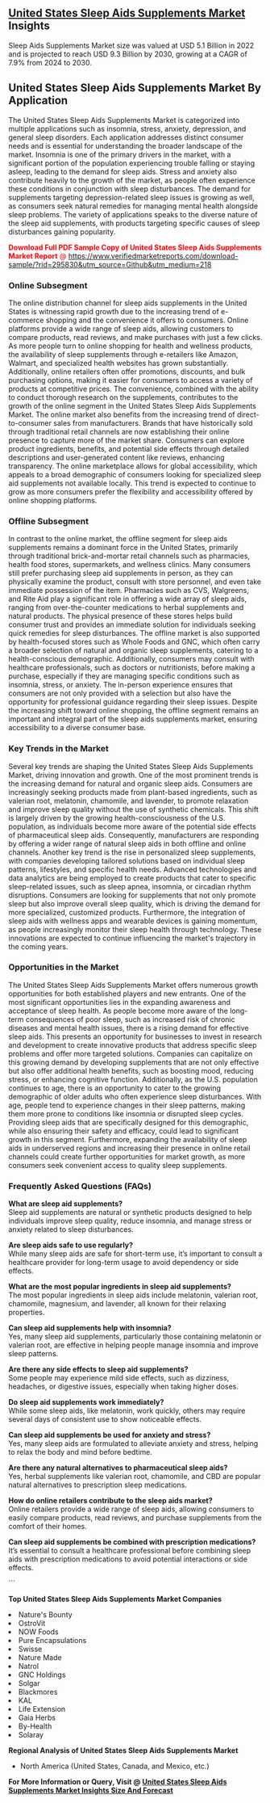 <h2><a href="https://www.verifiedmarketreports.com/download-sample/?rid=295830&amp;utm_source=Github&amp;utm_medium=218" target="_blank">United States Sleep Aids Supplements Market</a> Insights</h2><p>Sleep Aids Supplements Market size was valued at USD 5.1 Billion in 2022 and is projected to reach USD 9.3 Billion by 2030, growing at a CAGR of 7.9% from 2024 to 2030.</p><p> <h2>United States Sleep Aids Supplements Market By Application</h2> <p>The United States Sleep Aids Supplements Market is categorized into multiple applications such as insomnia, stress, anxiety, depression, and general sleep disorders. Each application addresses distinct consumer needs and is essential for understanding the broader landscape of the market. Insomnia is one of the primary drivers in the market, with a significant portion of the population experiencing trouble falling or staying asleep, leading to the demand for sleep aids. Stress and anxiety also contribute heavily to the growth of the market, as people often experience these conditions in conjunction with sleep disturbances. The demand for supplements targeting depression-related sleep issues is growing as well, as consumers seek natural remedies for managing mental health alongside sleep problems. The variety of applications speaks to the diverse nature of the sleep aid supplements, with products targeting specific causes of sleep disturbances gaining popularity. <p><span class=""><span style="color: #ff0000;"><strong>Download Full PDF Sample Copy of United States Sleep Aids Supplements Market Report</strong> @ </span><a href="https://www.verifiedmarketreports.com/download-sample/?rid=295830&amp;utm_source=Github&amp;utm_medium=218" target="_blank">https://www.verifiedmarketreports.com/download-sample/?rid=295830&amp;utm_source=Github&amp;utm_medium=218</a></span></p></p> <h3>Online Subsegment</h3> <p>The online distribution channel for sleep aids supplements in the United States is witnessing rapid growth due to the increasing trend of e-commerce shopping and the convenience it offers to consumers. Online platforms provide a wide range of sleep aids, allowing customers to compare products, read reviews, and make purchases with just a few clicks. As more people turn to online shopping for health and wellness products, the availability of sleep supplements through e-retailers like Amazon, Walmart, and specialized health websites has grown substantially. Additionally, online retailers often offer promotions, discounts, and bulk purchasing options, making it easier for consumers to access a variety of products at competitive prices. The convenience, combined with the ability to conduct thorough research on the supplements, contributes to the growth of the online segment in the United States Sleep Aids Supplements Market. The online market also benefits from the increasing trend of direct-to-consumer sales from manufacturers. Brands that have historically sold through traditional retail channels are now establishing their online presence to capture more of the market share. Consumers can explore product ingredients, benefits, and potential side effects through detailed descriptions and user-generated content like reviews, enhancing transparency. The online marketplace allows for global accessibility, which appeals to a broad demographic of consumers looking for specialized sleep aid supplements not available locally. This trend is expected to continue to grow as more consumers prefer the flexibility and accessibility offered by online shopping platforms. <h3>Offline Subsegment</h3> <p>In contrast to the online market, the offline segment for sleep aids supplements remains a dominant force in the United States, primarily through traditional brick-and-mortar retail channels such as pharmacies, health food stores, supermarkets, and wellness clinics. Many consumers still prefer purchasing sleep aid supplements in person, as they can physically examine the product, consult with store personnel, and even take immediate possession of the item. Pharmacies such as CVS, Walgreens, and Rite Aid play a significant role in offering a wide array of sleep aids, ranging from over-the-counter medications to herbal supplements and natural products. The physical presence of these stores helps build consumer trust and provides an immediate solution for individuals seeking quick remedies for sleep disturbances. The offline market is also supported by health-focused stores such as Whole Foods and GNC, which often carry a broader selection of natural and organic sleep supplements, catering to a health-conscious demographic. Additionally, consumers may consult with healthcare professionals, such as doctors or nutritionists, before making a purchase, especially if they are managing specific conditions such as insomnia, stress, or anxiety. The in-person experience ensures that consumers are not only provided with a selection but also have the opportunity for professional guidance regarding their sleep issues. Despite the increasing shift toward online shopping, the offline segment remains an important and integral part of the sleep aids supplements market, ensuring accessibility to a diverse consumer base. <h3>Key Trends in the Market</h3> <p>Several key trends are shaping the United States Sleep Aids Supplements Market, driving innovation and growth. One of the most prominent trends is the increasing demand for natural and organic sleep aids. Consumers are increasingly seeking products made from plant-based ingredients, such as valerian root, melatonin, chamomile, and lavender, to promote relaxation and improve sleep quality without the use of synthetic chemicals. This shift is largely driven by the growing health-consciousness of the U.S. population, as individuals become more aware of the potential side effects of pharmaceutical sleep aids. Consequently, manufacturers are responding by offering a wider range of natural sleep aids in both offline and online channels. Another key trend is the rise in personalized sleep supplements, with companies developing tailored solutions based on individual sleep patterns, lifestyles, and specific health needs. Advanced technologies and data analytics are being employed to create products that cater to specific sleep-related issues, such as sleep apnea, insomnia, or circadian rhythm disruptions. Consumers are looking for supplements that not only promote sleep but also improve overall sleep quality, which is driving the demand for more specialized, customized products. Furthermore, the integration of sleep aids with wellness apps and wearable devices is gaining momentum, as people increasingly monitor their sleep health through technology. These innovations are expected to continue influencing the market's trajectory in the coming years. <h3>Opportunities in the Market</h3> <p>The United States Sleep Aids Supplements Market offers numerous growth opportunities for both established players and new entrants. One of the most significant opportunities lies in the expanding awareness and acceptance of sleep health. As people become more aware of the long-term consequences of poor sleep, such as increased risk of chronic diseases and mental health issues, there is a rising demand for effective sleep aids. This presents an opportunity for businesses to invest in research and development to create innovative products that address specific sleep problems and offer more targeted solutions. Companies can capitalize on this growing demand by developing supplements that are not only effective but also offer additional health benefits, such as boosting mood, reducing stress, or enhancing cognitive function. Additionally, as the U.S. population continues to age, there is an opportunity to cater to the growing demographic of older adults who often experience sleep disturbances. With age, people tend to experience changes in their sleep patterns, making them more prone to conditions like insomnia or disrupted sleep cycles. Providing sleep aids that are specifically designed for this demographic, while also ensuring their safety and efficacy, could lead to significant growth in this segment. Furthermore, expanding the availability of sleep aids in underserved regions and increasing their presence in online retail channels could create further opportunities for market growth, as more consumers seek convenient access to quality sleep supplements. <h3>Frequently Asked Questions (FAQs)</h3> <p><strong>What are sleep aid supplements?</strong><br>Sleep aid supplements are natural or synthetic products designed to help individuals improve sleep quality, reduce insomnia, and manage stress or anxiety related to sleep disturbances.</p> <p><strong>Are sleep aids safe to use regularly?</strong><br>While many sleep aids are safe for short-term use, it’s important to consult a healthcare provider for long-term usage to avoid dependency or side effects.</p> <p><strong>What are the most popular ingredients in sleep aid supplements?</strong><br>The most popular ingredients in sleep aids include melatonin, valerian root, chamomile, magnesium, and lavender, all known for their relaxing properties.</p> <p><strong>Can sleep aid supplements help with insomnia?</strong><br>Yes, many sleep aid supplements, particularly those containing melatonin or valerian root, are effective in helping people manage insomnia and improve sleep patterns.</p> <p><strong>Are there any side effects to sleep aid supplements?</strong><br>Some people may experience mild side effects, such as dizziness, headaches, or digestive issues, especially when taking higher doses.</p> <p><strong>Do sleep aid supplements work immediately?</strong><br>While some sleep aids, like melatonin, work quickly, others may require several days of consistent use to show noticeable effects.</p> <p><strong>Can sleep aid supplements be used for anxiety and stress?</strong><br>Yes, many sleep aids are formulated to alleviate anxiety and stress, helping to relax the body and mind before bedtime.</p> <p><strong>Are there any natural alternatives to pharmaceutical sleep aids?</strong><br>Yes, herbal supplements like valerian root, chamomile, and CBD are popular natural alternatives to prescription sleep medications.</p> <p><strong>How do online retailers contribute to the sleep aids market?</strong><br>Online retailers provide a wide range of sleep aids, allowing consumers to easily compare products, read reviews, and purchase supplements from the comfort of their homes.</p> <p><strong>Can sleep aid supplements be combined with prescription medications?</strong><br>It’s essential to consult a healthcare professional before combining sleep aids with prescription medications to avoid potential interactions or side effects.</p> ```</p><p><strong>Top United States Sleep Aids Supplements Market Companies</strong></p><div data-test-id=""><p><li>Nature's Bounty</li><li> OstroVit</li><li> NOW Foods</li><li> Pure Encapsulations</li><li> Swisse</li><li> Nature Made</li><li> Natrol</li><li> GNC Holdings</li><li> Solgar</li><li> Blackmores</li><li> KAL</li><li> Life Extension</li><li> Gaia Herbs</li><li> By-Health</li><li> Solaray</li></p><div><strong>Regional Analysis of&nbsp;United States Sleep Aids Supplements Market</strong></div><ul><li dir="ltr"><p dir="ltr">North America&nbsp;(United States, Canada, and Mexico, etc.)</p></li></ul><p><strong>For More Information or Query, Visit @&nbsp;</strong><strong><a href="https://www.verifiedmarketreports.com/product/sleep-aids-supplements-market/?utm_source=Github&amp;utm_medium=218" target="_blank">United States Sleep Aids Supplements Market Insights Size And Forecast</a></strong></p></div>
